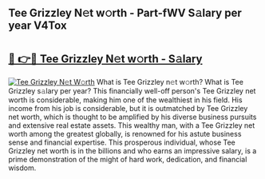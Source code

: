 ## Tee Grizzley N𝚎t w𝚘rth - Part-fWV S𝚊lary per year V4Tox

# <h2><a href="http://gc02kf.nevu.top/?p=Tee+Grizzley">🔗 👉🔴 Tee Grizzley N𝚎t w𝚘rth - S𝚊lary</a></h2>

[![Tee Grizzley N𝚎t W𝚘rth](https://i.imgur.com/Oavwk0R.jpeg)](http://gc02kf.nevu.top/?p=Tee+Grizzley)
What is Tee Grizzley n𝚎t w𝚘rth? What is Tee Grizzley s𝚊lary per year?
This financially well-off person's Tee Grizzley net worth is considerable, making him one of the wealthiest in his field. His income from his job is considerable, but it is outmatched by Tee Grizzley net worth, which is thought to be amplified by his diverse business pursuits and extensive real estate assets. This wealthy man, with a Tee Grizzley net worth among the greatest globally, is renowned for his astute business sense and financial expertise. This prosperous individual, whose Tee Grizzley net worth is in the billions and who earns an impressive salary, is a prime demonstration of the might of hard work, dedication, and financial wisdom.
